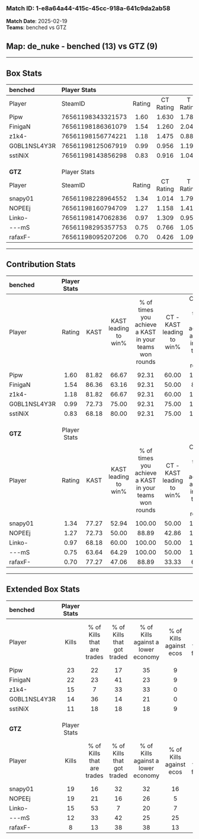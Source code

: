 ### Match ID: 1-e8a64a44-415c-45cc-918a-641c9da2ab58  
**Match Date**: 2025-02-19  
**Teams**: benched vs GTZ  

## **Map**: de_nuke - benched (13) vs GTZ (9)  
---  

## Box Stats  

| **benched**  | Player Stats      |        |           |          |       |       |       |         |        |      |     |
| :- | :- | :-: | :-: | :-: | :-: | :-: | :-: | :-: | :-: | :-: | :-: |
| Player       | SteamID           | Rating | CT Rating | T Rating | KAST  |  ADR  | Kills | Assists | Deaths | K/D  | HS% |
| Pipw         | 76561198343321573 |  1.60  |   1.630   |  1.788   | 81.82 | 110.1 |  23   |    6    |   14   | 1.64 | 73  |
| FinigaN      | 76561198186361079 |  1.54  |   1.260   |  2.045   | 86.36 | 95.1  |  22   |    5    |   14   | 1.57 | 59  |
| z1k4-        | 76561198156774221 |  1.18  |   1.475   |  0.880   | 81.82 | 71.6  |  15   |    4    |   13   | 1.15 | 40  |
| G0BL1NSL4Y3R | 76561198125067919 |  0.99  |   0.956   |  1.199   | 72.73 | 62.8  |  14   |    3    |   15   | 0.93 | 57  |
| sstiNiX      | 76561198143856298 |  0.83  |   0.916   |  1.045   | 68.18 | 71.0  |  11   |    5    |   17   | 0.65 | 72  |
|              |                   |        |           |          |       |       |       |         |        |      |     |
|              |                   |        |           |          |       |       |       |         |        |      |     |
|              |                   |        |           |          |       |       |       |         |        |      |     |
| **GTZ**      | Player Stats      |        |           |          |       |       |       |         |        |      |     |
| Player       | SteamID           | Rating | CT Rating | T Rating | KAST  |  ADR  | Kills | Assists | Deaths | K/D  | HS% |
| snapy01      | 76561198228964552 |  1.34  |   1.014   |  1.790   | 77.27 | 102.7 |  19   |    6    |   16   | 1.19 | 52  |
| NOPEEj       | 76561198160794709 |  1.27  |   1.158   |  1.412   | 72.73 | 83.3  |  19   |    1    |   14   | 1.36 | 52  |
| Linko-       | 76561198147062836 |  0.97  |   1.309   |  0.952   | 68.18 | 81.9  |  15   |    4    |   19   | 0.79 | 53  |
| ---mS        | 76561198295357753 |  0.75  |   0.766   |  1.053   | 63.64 | 62.3  |  12   |    3    |   19   | 0.63 | 66  |
| rafaxF-      | 76561198095207206 |  0.70  |   0.426   |  1.098   | 77.27 | 46.8  |   8   |    4    |   17   | 0.47 | 12  |
---  

## Contribution Stats  

| **benched**  | Player Stats |       |                      |                                                        |                           |                                                             |                          |                                                            |
| :- | :-: | :-: | :-: | :-: | :-: | :-: | :-: | :-: |
| Player       |    Rating    | KAST  | KAST leading to win% | % of times you achieve a KAST in your teams won rounds | CT - KAST leading to win% | CT - % of times you achieve a KAST in your teams won rounds | T - KAST leading to win% | T - % of times you achieve a KAST in your teams won rounds |
| Pipw         |     1.60     | 81.82 |        66.67         |                         92.31                          |           60.00           |                           100.00                            |          75.00           |                           85.71                            |
| FinigaN      |     1.54     | 86.36 |        63.16         |                         92.31                          |           50.00           |                            83.33                            |          77.78           |                           100.00                           |
| z1k4-        |     1.18     | 81.82 |        66.67         |                         92.31                          |           60.00           |                           100.00                            |          75.00           |                           85.71                            |
| G0BL1NSL4Y3R |     0.99     | 72.73 |        75.00         |                         92.31                          |           75.00           |                           100.00                            |          75.00           |                           85.71                            |
| sstiNiX      |     0.83     | 68.18 |        80.00         |                         92.31                          |           75.00           |                           100.00                            |          85.71           |                           85.71                            |
|              |              |       |                      |                                                        |                           |                                                             |                          |                                                            |
|              |              |       |                      |                                                        |                           |                                                             |                          |                                                            |
|              |              |       |                      |                                                        |                           |                                                             |                          |                                                            |
| **GTZ**      | Player Stats |       |                      |                                                        |                           |                                                             |                          |                                                            |
| Player       |    Rating    | KAST  | KAST leading to win% | % of times you achieve a KAST in your teams won rounds | CT - KAST leading to win% | CT - % of times you achieve a KAST in your teams won rounds | T - KAST leading to win% | T - % of times you achieve a KAST in your teams won rounds |
| snapy01      |     1.34     | 77.27 |        52.94         |                         100.00                         |           50.00           |                           100.00                            |          54.55           |                           100.00                           |
| NOPEEj       |     1.27     | 72.73 |        50.00         |                         88.89                          |           42.86           |                           100.00                            |          55.56           |                           83.33                            |
| Linko-       |     0.97     | 68.18 |        60.00         |                         100.00                         |           50.00           |                           100.00                            |          66.67           |                           100.00                           |
| ---mS        |     0.75     | 63.64 |        64.29         |                         100.00                         |           50.00           |                           100.00                            |          75.00           |                           100.00                           |
| rafaxF-      |     0.70     | 77.27 |        47.06         |                         88.89                          |           33.33           |                            66.67                            |          54.55           |                           100.00                           |
---  

## Extended Box Stats  

| **benched**  | Player Stats |                            |                            |                                    |                         |                              |                                 |        |                             |                                     |                          |                               |                            |
| :- | :-: | :-: | :-: | :-: | :-: | :-: | :-: | :-: | :-: | :-: | :-: | :-: | :-: |
| Player       |    Kills     | % of Kills that are trades | % of Kills that got traded | % of Kills against a lower economy | % of Kills against ecos | % of Kills that are flawless | % of Kills that are close duels | Deaths | % of Deaths that get traded | % of Deaths against a lower economy | % of Deaths against ecos | % of Deaths that are flawless | % of Deaths that are close |
| Pipw         |      23      |             22             |             17             |                 35                 |            9            |              57              |                9                |   14   |             29              |                 21                  |            0             |              36               |             7              |
| FinigaN      |      22      |             23             |             41             |                 23                 |            9            |              50              |                5                |   14   |             21              |                 29                  |            0             |              79               |             0              |
| z1k4-        |      15      |             7              |             33             |                 33                 |            0            |              87              |                0                |   13   |             15              |                 31                  |            0             |              54               |             8              |
| G0BL1NSL4Y3R |      14      |             36             |             14             |                 21                 |            0            |              71              |                0                |   15   |             20              |                 33                  |            0             |              73               |             0              |
| sstiNiX      |      11      |             18             |             18             |                 18                 |            9            |              64              |                0                |   17   |             35              |                 35                  |            6             |              65               |             6              |
|              |              |                            |                            |                                    |                         |                              |                                 |        |                             |                                     |                          |                               |                            |
|              |              |                            |                            |                                    |                         |                              |                                 |        |                             |                                     |                          |                               |                            |
|              |              |                            |                            |                                    |                         |                              |                                 |        |                             |                                     |                          |                               |                            |
| **GTZ**      | Player Stats |                            |                            |                                    |                         |                              |                                 |        |                             |                                     |                          |                               |                            |
| Player       |    Kills     | % of Kills that are trades | % of Kills that got traded | % of Kills against a lower economy | % of Kills against ecos | % of Kills that are flawless | % of Kills that are close duels | Deaths | % of Deaths that get traded | % of Deaths against a lower economy | % of Deaths against ecos | % of Deaths that are flawless | % of Deaths that are close |
| snapy01      |      19      |             16             |             32             |                 32                 |           16            |              58              |                0                |   16   |             25              |                 19                  |            6             |              69               |             0              |
| NOPEEj       |      19      |             21             |             16             |                 26                 |            5            |              79              |                0                |   14   |              7              |                 14                  |            7             |              71               |             0              |
| Linko-       |      15      |             53             |             7              |                 20                 |            7            |              33              |                0                |   19   |             32              |                 26                  |            11            |              58               |             0              |
| ---mS        |      12      |             33             |             42             |                 25                 |           25            |              58              |               25                |   19   |             37              |                 26                  |            11            |              68               |             5              |
| rafaxF-      |      8       |             13             |             38             |                 38                 |           13            |              75              |                0                |   17   |             24              |                 18                  |            6             |              53               |             12             |
